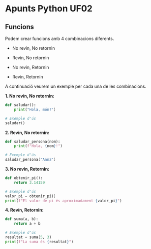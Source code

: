 # Apunts Python UF02

## Funcions

Podem crear funcions amb 4 combinacions diferents.

- No revín, No retornin

- Revín, No retornin

- No revín, Retornin

- Revín, Retornin

A continuació veurem un exemple per cada una de les combinacions.

**1. No revín, No retornin:**

```python
def saludar():
    print("Hola, món!")

# Exemple d'ús
saludar()
```

**2. Revín, No retornin:**

```python
def saludar_persona(nom):
    print(f"Hola, {nom}!")

# Exemple d'ús
saludar_persona("Anna")
```

**3. No revín, Retornin:**

```python
def obtenir_pi():
    return 3.14159

# Exemple d'ús
valor_pi = obtenir_pi()
print(f"El valor de pi és aproximadament {valor_pi}")
```

**4. Revín, Retornin:**
```python
def suma(a, b):
    return a + b

# Exemple d'ús
resultat = suma(5, 3)
print(f"La suma és {resultat}")
```